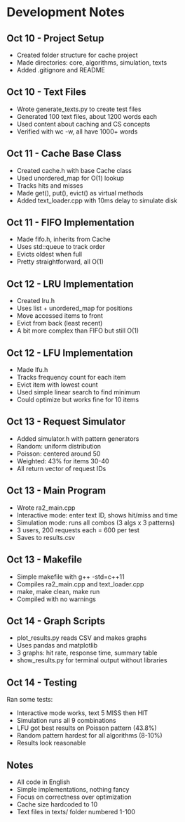 # Development Notes

## Oct 10 - Project Setup
- Created folder structure for cache project
- Made directories: core, algorithms, simulation, texts
- Added .gitignore and README

## Oct 10 - Text Files
- Wrote generate_texts.py to create test files
- Generated 100 text files, about 1200 words each
- Used content about caching and CS concepts
- Verified with wc -w, all have 1000+ words

## Oct 11 - Cache Base Class
- Created cache.h with base Cache class
- Used unordered_map for O(1) lookup
- Tracks hits and misses
- Made get(), put(), evict() as virtual methods
- Added text_loader.cpp with 10ms delay to simulate disk

## Oct 11 - FIFO Implementation
- Made fifo.h, inherits from Cache
- Uses std::queue to track order
- Evicts oldest when full
- Pretty straightforward, all O(1)

## Oct 12 - LRU Implementation
- Created lru.h
- Uses list + unordered_map for positions
- Move accessed items to front
- Evict from back (least recent)
- A bit more complex than FIFO but still O(1)

## Oct 12 - LFU Implementation
- Made lfu.h
- Tracks frequency count for each item
- Evict item with lowest count
- Used simple linear search to find minimum
- Could optimize but works fine for 10 items

## Oct 13 - Request Simulator
- Added simulator.h with pattern generators
- Random: uniform distribution
- Poisson: centered around 50
- Weighted: 43% for items 30-40
- All return vector of request IDs

## Oct 13 - Main Program
- Wrote ra2_main.cpp
- Interactive mode: enter text ID, shows hit/miss and time
- Simulation mode: runs all combos (3 algs x 3 patterns)
- 3 users, 200 requests each = 600 per test
- Saves to results.csv

## Oct 13 - Makefile
- Simple makefile with g++ -std=c++11
- Compiles ra2_main.cpp and text_loader.cpp
- make, make clean, make run
- Compiled with no warnings

## Oct 14 - Graph Scripts
- plot_results.py reads CSV and makes graphs
- Uses pandas and matplotlib
- 3 graphs: hit rate, response time, summary table
- show_results.py for terminal output without libraries

## Oct 14 - Testing
Ran some tests:
- Interactive mode works, text 5 MISS then HIT
- Simulation runs all 9 combinations
- LFU got best results on Poisson pattern (43.8%)
- Random pattern hardest for all algorithms (8-10%)
- Results look reasonable

## Notes
- All code in English
- Simple implementations, nothing fancy
- Focus on correctness over optimization
- Cache size hardcoded to 10
- Text files in texts/ folder numbered 1-100
